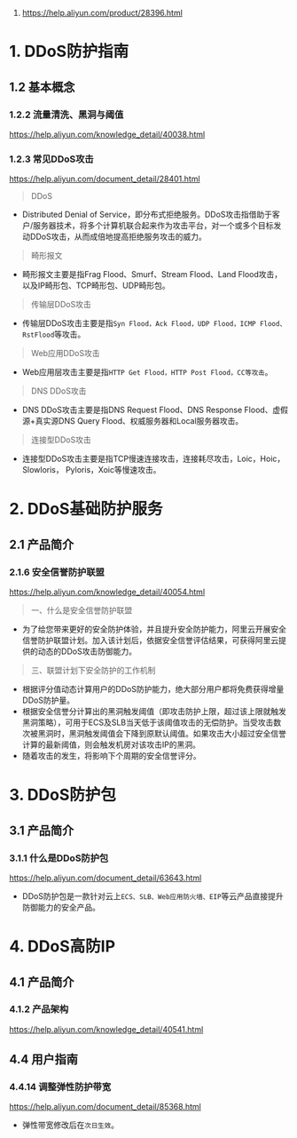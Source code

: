 1. https://help.aliyun.com/product/28396.html

# 1. DDoS防护指南
## 1.2 基本概念
### 1.2.2 流量清洗、黑洞与阈值
https://help.aliyun.com/knowledge_detail/40038.html
### 1.2.3 常见DDoS攻击
https://help.aliyun.com/document_detail/28401.html
> DDoS
  * Distributed Denial of Service，即分布式拒绝服务。DDoS攻击指借助于客户/服务器技术，将多个计算机联合起来作为攻击平台，对一个或多个目标发动DDoS攻击，从而成倍地提高拒绝服务攻击的威力。
> 畸形报文
  * 畸形报文主要是指Frag Flood、Smurf、Stream Flood、Land Flood攻击，以及IP畸形包、TCP畸形包、UDP畸形包。
> 传输层DDoS攻击
  * 传输层DDoS攻击主要是指`Syn Flood，Ack Flood，UDP Flood，ICMP Flood、RstFlood`等攻击。
> Web应用DDoS攻击
  * Web应用层攻击主要是指`HTTP Get Flood，HTTP Post Flood，CC等攻击`。
> DNS DDoS攻击
  * DNS DDoS攻击主要是指DNS Request Flood、DNS Response Flood、虚假源+真实源DNS Query Flood、权威服务器和Local服务器攻击。
> 连接型DDoS攻击
  * 连接型DDoS攻击主要是指TCP慢速连接攻击，连接耗尽攻击，Loic，Hoic，Slowloris， Pyloris，Xoic等慢速攻击。
# 2. DDoS基础防护服务
## 2.1 产品简介
### 2.1.6 安全信誉防护联盟
https://help.aliyun.com/knowledge_detail/40054.html
> 一、什么是安全信誉防护联盟
  * 为了给您带来更好的安全防护体验，并且提升安全防护能力，阿里云开展安全信誉防护联盟计划。加入该计划后，依据安全信誉评估结果，可获得阿里云提供的动态的DDoS攻击防御能力。
> 三、联盟计划下安全防护的工作机制
  * 根据评分值动态计算用户的DDoS防护能力，绝大部分用户都将免费获得增量DDoS防护量。
  * 根据安全信誉分计算出的黑洞触发阈值（即攻击防护上限，超过该上限就触发黑洞策略），可用于ECS及SLB当天低于该阈值攻击的无偿防护。当受攻击数次被黑洞时，黑洞触发阈值会下降到原默认阈值。如果攻击大小超过安全信誉计算的最新阈值，则会触发机房对该攻击IP的黑洞。
  * 随着攻击的发生，将影响下个周期的安全信誉评分。
# 3. DDoS防护包
## 3.1 产品简介 
### 3.1.1 什么是DDoS防护包
https://help.aliyun.com/document_detail/63643.html
* DDoS防护包是一款针对云上`ECS、SLB、Web应用防火墙、EIP`等云产品直接提升防御能力的安全产品。
# 4. DDoS高防IP 
## 4.1 产品简介 
### 4.1.2 产品架构
https://help.aliyun.com/knowledge_detail/40541.html
## 4.4 用户指南 
### 4.4.14 调整弹性防护带宽
https://help.aliyun.com/document_detail/85368.html
* 弹性带宽修改后在`次日生效`。